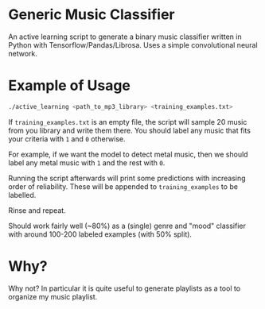 # Generic Music Classifier

An active learning script to generate a binary music classifier written in Python with Tensorflow/Pandas/Librosa. Uses a simple convolutional neural network.

# Example of Usage

```bash
./active_learning <path_to_mp3_library> <training_examples.txt>
```

If `training_examples.txt` is an empty file, the script will sample 20 music from you library and write them there. You should label any music that fits your criteria with `1` and `0` otherwise. 

For example, if we want the model to detect metal music, then we should label any metal music with `1` and the rest with `0`.

Running the script afterwards will print some predictions with increasing order of reliability. These will be appended to `training_examples` to be labelled.

Rinse and repeat.

Should work fairly well (~80%) as a (single) genre and "mood" classifier with around 100-200 labeled examples (with 50% split). 

# Why?

Why not? In particular it is quite useful to generate playlists as a tool to organize my music playlist.
